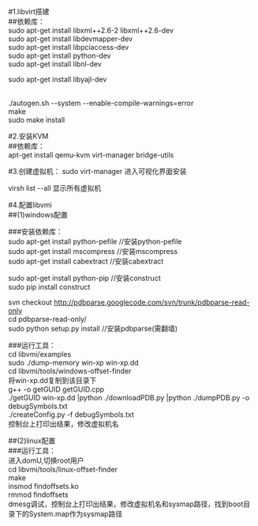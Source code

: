 #1.libvirt搭建<br>
##依赖库：<br>
sudo apt-get install libxml++2.6-2  libxml++2.6-dev  <br>
sudo apt-get install libdevmapper-dev<br>
sudo apt-get install libpciaccess-dev<br>
sudo apt-get install python-dev<br>
sudo apt-get install libnl-dev<br>

sudo apt-get install libyajl-dev<br><br>

./autogen.sh --system --enable-compile-warnings=error<br>
make<br>
sudo make install<br>

#2.安装KVM<br>
##依赖库：<br>
apt-get install qemu-kvm virt-manager bridge-utils<br>

#3.创建虚拟机：
sudo virt-manager 进入可视化界面安装<br>

virsh list --all 显示所有虚拟机<br>

#4.配置libvmi<br>
##(1)windows配置<br>

###安装依赖库：<br>
sudo apt-get install python-pefile   //安装python-pefile<br>
sudo apt-get install mscompress      //安装mscompress<br>
sudo apt-get install cabextract      //安装cabextract<br>

sudo apt-get install python-pip        //安装construct<br>
sudo pip install construct<br>

svn checkout http://pdbparse.googlecode.com/svn/trunk/pdbparse-read-only<br>
cd pdbparse-read-only/<br>
sudo python setup.py install           //安装pdbparse(需翻墙)<br>

###运行工具：<br>
cd libvmi/examples<br>
sudo ./dump-memory win-xp win-xp.dd<br>
cd libvmi/tools/windows-offset-finder<br>
将win-xp.dd复制到该目录下<br>
g++ -o getGUID getGUID.cpp<br>
./getGUID win-xp.dd |python ./downloadPDB.py |python ./dumpPDB.py -o debugSymbols.txt<br>
./createConfig.py -f debugSymbols.txt <br>
控制台上打印出结果，修改虚拟机名<br>

##(2)linux配置<br>
###运行工具：<br>
进入domU,切换root用户<br>
cd libvmi/tools/linux-offset-finder<br>
make<br>
insmod findoffsets.ko<br>
rmmod findoffsets<br>
dmesg调试，控制台上打印出结果，修改虚拟机名和sysmap路径，找到boot目录下的System.map作为sysmap路径
